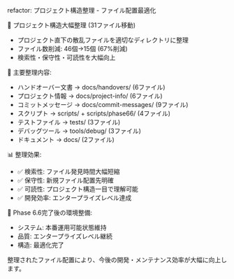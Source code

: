 refactor: プロジェクト構造整理 - ファイル配置最適化

📁 プロジェクト構造大幅整理 (31ファイル移動)
- プロジェクト直下の散乱ファイルを適切なディレクトリに整理
- ファイル数削減: 46個→15個 (67%削減)
- 検索性・保守性・可読性を大幅向上

🎯 主要整理内容:
- ハンドオーバー文書 → docs/handovers/ (6ファイル)
- プロジェクト情報 → docs/project-info/ (6ファイル)  
- コミットメッセージ → docs/commit-messages/ (9ファイル)
- スクリプト → scripts/ + scripts/phase66/ (4ファイル)
- テストファイル → tests/ (3ファイル)
- デバッグツール → tools/debug/ (3ファイル)
- ドキュメント → docs/ (2ファイル)

📊 整理効果:
- ✅ 検索性: ファイル発見時間大幅短縮
- ✅ 保守性: 新規ファイル配置先明確  
- ✅ 可読性: プロジェクト構造一目で理解可能
- ✅ 開発効率: エンタープライズレベル達成

🚀 Phase 6.6完了後の環境整備:
- システム: 本番運用可能状態維持
- 品質: エンタープライズレベル継続
- 構造: 最適化完了

整理されたファイル配置により、今後の開発・メンテナンス効率が大幅に向上します。
